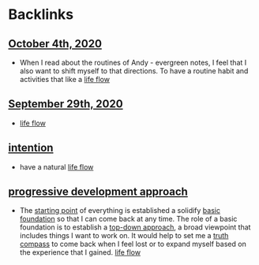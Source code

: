 
# Backlinks
## [October 4th, 2020](<October 4th, 2020.md>)
- When I read about the routines of Andy - evergreen notes, I feel that I also want to shift myself to that directions. To have a routine habit and activities that like a [life flow](<life flow.md>)

## [September 29th, 2020](<September 29th, 2020.md>)
- [life flow](<life flow.md>)

## [intention](<intention.md>)
- have a natural [life flow](<life flow.md>)

## [progressive development approach](<progressive development approach.md>)
- The [starting point](<starting point.md>) of everything is established a solidify [basic foundation](<basic foundation.md>) so that I can come back at any time. The role of a basic foundation is to establish a [top-down approach](<top-down approach.md>), a broad viewpoint that includes things I want to work on. It would help to set me a [truth compass](<truth compass.md>) to come back when I feel lost or to expand myself based on the experience that I gained. [life flow](<life flow.md>)


